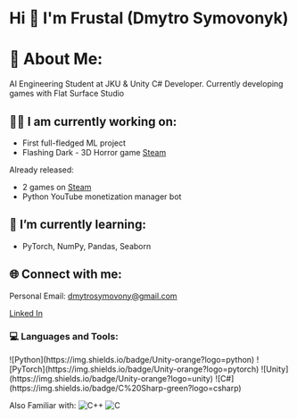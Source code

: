 <h1 align="left">Hi 👋 I'm Frustal (Dmytro Symovonyk)</h1>

# 💬 About Me:
AI Engineering Student at JKU & Unity C# Developer.
Currently developing games with Flat Surface Studio

## 👨‍💻 I am currently working on:
- First full-fledged ML project
- Flashing Dark - 3D Horror game [Steam](https://store.steampowered.com/app/2838490/Flashing_Dark/) 

Already released:
- 2 games on [Steam](https://store.steampowered.com/curator/43783746)
- Python YouTube monetization manager bot

## 🌱 I’m currently learning:
- PyTorch, NumPy, Pandas, Seaborn

## 🌐 Connect with me:
Personal Email: dmytrosymovony@gmail.com

[Linked In](https://www.linkedin.com/in/dmytro-symovonyk-b6353b1ba/)

<h3 align="left">💻 Languages and Tools:</h3>
![Python](https://img.shields.io/badge/Unity-orange?logo=python)
![PyTorch](https://img.shields.io/badge/Unity-orange?logo=pytorch)
![Unity](https://img.shields.io/badge/Unity-orange?logo=unity)
![C#](https://img.shields.io/badge/C%20Sharp-green?logo=csharp)

Also Familiar with:
![C++](https://img.shields.io/badge/C++-grey?logo=cplusplus)
![C](https://img.shields.io/badge/C++-grey?logo=c)
